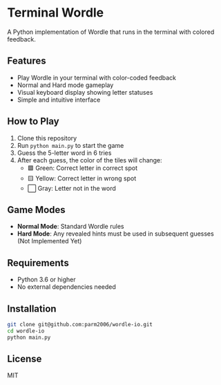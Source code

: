 # Terminal Wordle

A Python implementation of Wordle that runs in the terminal with colored feedback.

## Features

- Play Wordle in your terminal with color-coded feedback
- Normal and Hard mode gameplay
- Visual keyboard display showing letter statuses
- Simple and intuitive interface

## How to Play

1. Clone this repository
2. Run `python main.py` to start the game
3. Guess the 5-letter word in 6 tries
4. After each guess, the color of the tiles will change:
   - 🟩 Green: Correct letter in correct spot
   - 🟨 Yellow: Correct letter in wrong spot
   - ⬜ Gray: Letter not in the word

## Game Modes

- **Normal Mode**: Standard Wordle rules
- **Hard Mode**: Any revealed hints must be used in subsequent guesses (Not Implemented Yet)

## Requirements

- Python 3.6 or higher
- No external dependencies needed

## Installation

```bash
git clone git@github.com:parm2006/wordle-io.git
cd wordle-io
python main.py
```

## License

MIT

